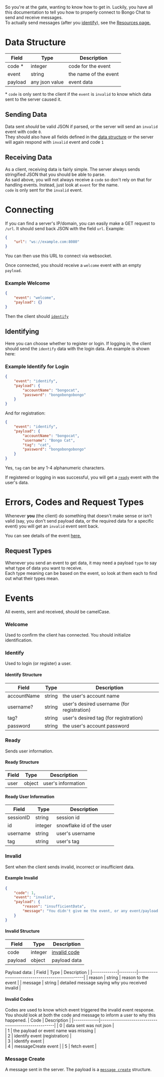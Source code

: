So you're at the gate, wanting to know how to get in. Luckily, you have all this documentation to tell you how to properly connect to Bongo Chat to send and receive messages.  
To actually send messages (after you [identify](#identifying)), see the [Resources page.](Resources.md)  

# Data Structure
| Field   | Type           | Description           |
|---------|----------------|-----------------------|
| code *  | integer        | code for the event    |
| event   | string         | the name of the event |
| payload | any json value | event data            |  

\* `code` is only sent to the client if the `event` is `invalid` to know which data sent to the server caused it.

## Sending Data
Data sent *should* be valid JSON if parsed, or the server will send an `invalid` event with code `0`.  
They should also have all fields defined in the [data structure](#data-structure) or the server will again respond with `invalid` event and code `1`

## Receiving Data
As a client, receiving data is fairly simple. The server always sends stringified JSON that you should be able to parse.  
As said above, you will not always receive a `code` so don't rely on that for handling events. Instead, just look at `event` for the name.  
`code` is only sent for the `invalid` event.

# Connecting
If you can find a server's IP/domain, you can easily make a GET request to `/url`. It should send back JSON with the field `url`. Example:
```json
{
	"url": "ws://example.com:8080"
}
```  
You can then use this URL to connect via websocket.  

Once connected, you should receive a `welcome` event with an empty `payload`.  

### Example Welcome
```json
{
	"event": "welcome",
	"payload": {}
}
```  

Then the client should [`identify`](#identifying)  

## Identifying
Here you can choose whether to register or login. If logging in, the client should send the `identify` data with the login data. An example is shown here:  

### Example Identify for Login
```json
{
	"event": "identify",
	"payload": {
		"accountName": "bongocat",
		"password": "bongobongobongo"
	}
}
```  

And for registration:  
```json
{
	"event": "identify",
	"payload": {
		"accountName": "bongocat",
		"username": "Bongo Cat",
		"tag": "cat",
		"password": "bongobongobongo"
	}
}
``` 
Yes, `tag` can be any 1-4 alphanumeric characters.

If registered or logging in was successful, you will get a [`ready`](#ready) event with the user's data.  

# Errors, Codes and Request Types
Whenever **you** (the client) do something that doesn't make sense or isn't valid (say, you don't send payload data, or the required data for a specific event) you will get an `invalid` event sent back.  

You can see details of the event [here.](#invalid)  

## Request Types
Whenever you send an event to get data, it may need a payload `type` to say what type of data you want to receive.  
Each type meaning can be based on the event, so look at them each to find out what their types mean.  

# Events
All events, sent and received, should be camelCase.  

### Welcome
Used to confirm the client has connected. You should initialize identification.  

### Identify
Used to login (or register) a user.

#### Identify Structure
| Field       | Type   | Description                                |
|-------------|--------|--------------------------------------------|
| accountName | string | the user's account name                    |
| username?   | string | user's desired username (for registration) |
| tag?        | string | user's desired tag (for registration)      |
| password    | string | the user's account password                |  

### Ready
Sends user information.  

#### Ready Structure
| Field       | Type   | Description                                |
|-------------|--------|--------------------------------------------|
| user        | object | user's information                         |  

#### Ready User Information
| Field       | Type    | Description                                |
|-------------|---------|--------------------------------------------|
| sessionID   | string  | session id                                 |  
| id          | integer | snowflake id of the user                   |  
| username    | string  | user's username                            |
| tag         | string  | user's tag                                 |  

### Invalid
Sent when the client sends invalid, incorrect or insufficient data.  

#### Example Invalid 
```json
{
	"code": 1,
	"event": "invalid",
	"payload": {
		"reason": "insufficientData",
		"message": "You didn't give me the event, or any event/payload data."
	}
}
```  

#### Invalid Structure
| Field       | Type    | Description                                |
|-------------|---------|--------------------------------------------|
| code        | integer | [invalid code](#invalid-codes)             |  
| payload     | object  | payload data                               |  

Payload data:
| Field       | Type    | Description                                      |
|-------------|---------|--------------------------------------------------|
| reason      | string  | reason to the event                              |
| message     | string  | detailed message saying why you received invalid |  

#### Invalid Codes
Codes are used to know which event triggered the invalid event response. You should look at both the code and message to inform a user to why this happened.
| Code        | Description                                          |
|-------------|------------------------------------------------------|
| 0           | data sent was not json                               |  
| 1           | the payload or event name was missing                |  
| 2           | identify event (registration)                        |  
| 3           | identify event                                       |  
| 4           | messageCreate event                                  | 
| 5           | fetch event                                          |   

### Message Create
A message sent in the server. The payload is a [`message create`](Resources/Message.md#message-create-structure) structure.  

